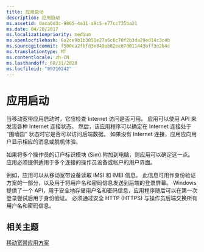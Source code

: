 ```yaml
---
title: 应用启动
description: 应用启动
ms.assetid: 0aca0d3c-9865-4a11-a9c5-e77cc735ba21
ms.date: 04/20/2017
ms.localizationpriority: medium
ms.openlocfilehash: 6a2ce9b1b3051e27a6c6c70f2b3da29ed14c3c4b
ms.sourcegitcommit: f500ea2fbfd3e849eb82ee67d011443bff3e2b4c
ms.translationtype: MT
ms.contentlocale: zh-CN
ms.lasthandoff: 08/31/2020
ms.locfileid: "89216242"
---
```

# <a name="app-startup"></a>应用启动


当移动宽带应用启动时，它应检查 Internet 访问是否可用。 应用可以使用 API 来发现各种 Internet 连接状态。 然后，该应用程序可以确定在 Internet 连接处于 "围墙园" 状态时它是否可以访问后端数据。 如果没有 Internet 连接，应用应向用户显示相应的消息或脱机体验。

如果将多个操作员的订户标识模块 (Sim) 附加到电脑，则应用可以确定这一点。 应用必须提供适用于多个连接的操作员设备或帐户的用户界面。

例如，应用可以从移动宽带设备读取 IMSI 和 IMEI 信息。 此信息可用作身份验证方案的一部分，以及用于将用户名和密码信息发送到后端的登录屏幕。 Windows 提供了一个 API，用于安全地存储用户名和密码信息，应用程序随后可以在第一次登录尝试后用于身份验证。 必须通过安全 HTTP (HTTPS) 与操作员后端交换所有用户名和密码信息。

## <a name="span-idrelated_topicsspanrelated-topics"></a><span id="related_topics"></span>相关主题


[移动宽带应用方案](./account-management.md)

 


